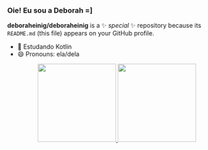 ### Oie! Eu sou a Deborah =]

**deboraheinig/deboraheinig** is a ✨ _special_ ✨ repository because its `README.md` (this file) appears on your GitHub profile.

- 🌱 Estudando Kotlin
- 😄 Pronouns: ela/dela

<div align="center">
  <a href="https://github.com/deboraheinig">
  <img height="180em" src="https://github-readme-stats.vercel.app/api?username=deboraheinig&show_icons=true&theme=gruvbox&include_all_commits=true&count_private=true"/>
  <img height="180em" src="https://github-readme-stats.vercel.app/api/top-langs/?username=deboraheinig&layout=compact&langs_count=7&theme=gruvbox"/>
</div>
